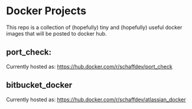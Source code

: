 # Docker Projects

This repo is a collection of (hopefully) tiny and (hopefully) useful docker images that will be posted to docker hub.

## port_check:

Currently hosted as: <https://hub.docker.com/r/schaffdev/port_check>

## bitbucket_docker

Currently hosted as: <https://hub.docker.com/r/schaffdev/atlassian_docker>
